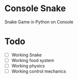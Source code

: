 # Console Snake
Snake Game in Python on Console

# Todo
- [ ] Working Snake
- [ ] Working food system
- [ ] Working physics
- [ ] Working control mechanics
